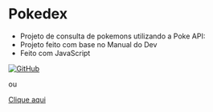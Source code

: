 # Pokedex

* Projeto de consulta de pokemons utilizando a Poke API: 
* Projeto feito com base no Manual do Dev
* Feito com JavaScript

[![GitHub](https://img.shields.io/badge/GitHub-100000?style=for-the-badge&logo=github&logoColor=white)](https://henriquefurtado-dev.github.io/Pokedex/)

ou 

[Clique aqui](https://henriquefurtado-dev.github.io/Pokedex/)
